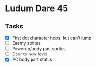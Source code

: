 # Ludum Dare 45

## Tasks
- [x] First dot character hops, but can't jump
- [ ] Enemy sprites
- [ ] Powerup/body part sprites
- [ ] Door to new level
- [x] PC body part status